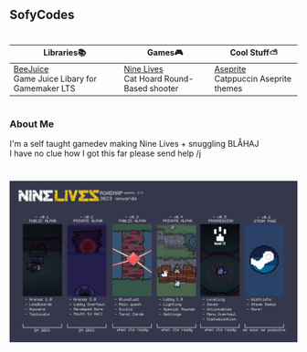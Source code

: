 <h2> SofyCodes </h2>

#
| Libraries📚 | Games🎮 |  Cool Stuff⛅  |
| ----------- | ----------- | ----------- |
| [BeeJuice](https://github.com/sofycodes/beeJuice) <br>Game Juice Libary for Gamemaker LTS | [Nine Lives](https://sofydev.itch.io/nine-lives) <br>Cat Hoard Round-Based shooter| [Aseprite](https://github.com/catppuccin/aseprite) <br>Catppuccin Aseprite themes |

#

<h3> About Me </h3>
I'm a self taught gamedev making Nine Lives + snuggling BLÅHAJ<br>
I have no clue how I got this far please send help /j <br>

#

<p align="center">
	<img src="assets/roadmap.png"/>
</p>